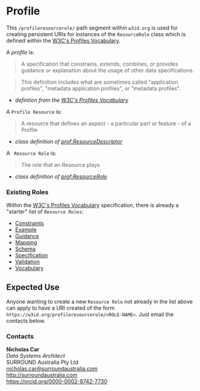 # Profile
This `/profileresourcerole/` path segment within `w3id.org` is used for creating persistent URIs for instances of the `ResourceRole` class which is defined within the [W3C's Profiles Vocabulary](https://w3c.github.io/dxwg/prof/).

A *profile* is:

> A specification that constrains, extends, combines, or provides guidance or explanation about the usage of other data specifications.

> This definition includes what are sometimes called "application profiles", "metadata application profiles", or "metadata profiles".
- *defintion from the [W3C's Profiles Vocabulary](https://w3c.github.io/dxwg/prof/)*

A `Profile Resource` is:

> A resource that defines an aspect - a particular part or feature - of a Profile
- *class definition of [prof:ResourceDescriptor](https://w3c.github.io/dxwg/prof/#Class:ResourceDescriptor)*

A ` Resource Role` is:

> The role that an Resource plays
- *class definition of [prof:ResourceRole](https://w3c.github.io/dxwg/prof/#Class:ResourceRole)*

### Existing Roles
Within the [W3C's Profiles Vocabulary](https://w3c.github.io/dxwg/prof/) specification, there is already a "starter" list of `Resource Roles`:

* [Constraints](https://w3c.github.io/dxwg/prof/#Role:constraints)
* [Example](https://w3c.github.io/dxwg/prof/#Role:example)
* [Guidance](https://w3c.github.io/dxwg/prof/#Role:guidance)
* [Mapping](https://w3c.github.io/dxwg/prof/#Role:mapping)
* [Schema](https://w3c.github.io/dxwg/prof/#Role:schema)
* [Specification](https://w3c.github.io/dxwg/prof/#Role:specification)
* [Validation](https://w3c.github.io/dxwg/prof/#Role:validation)
* [Vocabulary](https://w3c.github.io/dxwg/prof/#Role:vocabulary)

## Expected Use
Anyone wanting to create a new `Resource Role` not already in the list above can apply to have a URI created of the form `https://w3id.org/profileresourcerole/<ROLE-NAME>`. Just email the contacts below.


### Contacts
**Nicholas Car**  
*Data Systems Architect*  
SURROUND Australia Pty Ltd  
<nicholas.car@surroundaustralia.com>  
<http://surroundaustralia.com>  
<https://orcid.org/0000-0002-8742-7730>  